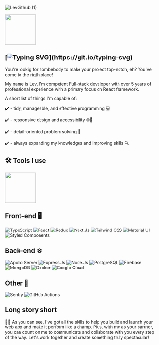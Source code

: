 ![LevGithub (1)](https://user-images.githubusercontent.com/128682730/227897228-0314854c-59b2-4e94-9e6a-28432d41911f.png)

<div id="header" align="Left">
  <img src="https://media.giphy.com/media/Y4ak9Ki2GZCbJxAnJD/giphy.gif" width="100"/>
</div>

##  [![Typing SVG](https://readme-typing-svg.demolab.com?font=Roboto&size=40&pause=1000&color=277DB3&vCenter=true&width=435&lines=Hi+there!)](https://git.io/typing-svg)
You're lookig for sombebody to make your project top-notch, eh? You've come to the rigth place!

My name is Lev, I'm competent Full-stack developer with over 5 years of professional experience with a primary focus on React framework.

A short list of things I'm capable of:

✔️ - tidy, manageable, and effective programming 💻

✔️ - responsive design and accessibility 🌐📱

✔️ - detail-oriented problem solving 🔧

✔️ - always expanding my knowledges and improving skills 🔍


## 🛠️ Tools I use
<div id="header" align="Left">
  <img src="https://media.giphy.com/media/ZgTR3UQ9XAWDvqy9jv/giphy.gif" width="100"/>
</div>
 
## Front-end 🖥️
![TypeScript](https://img.shields.io/badge/-TypeScript-007ACC?style=flat-square&logo=typescript&logoColor=white)
![React](https://img.shields.io/badge/-React-61DAFB?style=flat-square&logo=react&logoColor=white)
![Redux](https://img.shields.io/badge/-Redux-764ABC?style=flat-square&logo=redux&logoColor=white)
![Next.Js](https://img.shields.io/badge/-Next.Js-000000?style=flat-square&logo=next.js&logoColor=white)
![Tailwind CSS](https://img.shields.io/badge/-Tailwind%20CSS-38B2AC?style=flat-square&logo=tailwind-css&logoColor=white)
![Material UI](https://img.shields.io/badge/-Material%20UI-0081CB?style=flat-square&logo=material-ui&logoColor=white)
![Styled Components](https://img.shields.io/badge/-Styled%20Components-DB7093?style=flat-square&logo=styled-components&logoColor=white)

## Back-end ⚙️
![Apollo Server](https://img.shields.io/badge/-Apollo%20Server-311C87?style=flat-square&logo=apollo-graphql&logoColor=white)
![Express.Js](https://img.shields.io/badge/-Express.Js-000000?style=flat-square&logo=express&logoColor=white)
![Node.Js](https://img.shields.io/badge/-Node.Js-339933?style=flat-square&logo=node.js&logoColor=white)
![PostgreSQL](https://img.shields.io/badge/-PostgreSQL-336791?style=flat-square&logo=postgresql&logoColor=white)
![Firebase](https://img.shields.io/badge/-Firebase-FFCA28?style=flat-square&logo=firebase&logoColor=white)
![MongoDB](https://img.shields.io/badge/-MongoDB-47A248?style=flat-square&logo=mongodb&logoColor=white)
![Docker](https://img.shields.io/badge/-Docker-2496ED?style=flat-square&logo=docker&logoColor=white)
![Google Cloud](https://img.shields.io/badge/-Google%20Cloud-4285F4?style=flat-square&logo=google-cloud&logoColor=white)

## Other 🧰
![Sentry](https://img.shields.io/badge/-Sentry-FB4226?style=flat-square&logo=sentry&logoColor=white)
![GitHub Actions](https://img.shields.io/badge/-GitHub%20Actions-2088FF?style=flat-square&logo=github-actions&logoColor=white)

## Long story short
👨‍💻 As you can see, I've got all the skills to help you build and launch your web app and make it perform like a champ. Plus, with me as your partner, you can count on me to communicate and collaborate with you every step of the way. Let's work together and create something truly spectacular!
